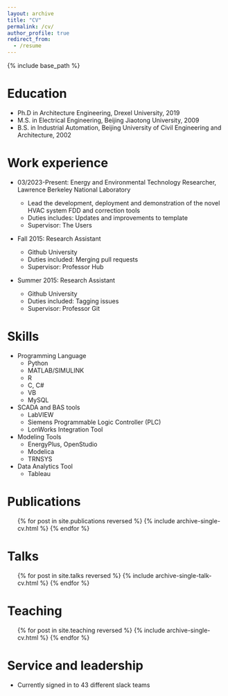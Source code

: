 ```yaml
---
layout: archive
title: "CV"
permalink: /cv/
author_profile: true
redirect_from:
  - /resume
---
```


{% include base_path %}

Education
======
* Ph.D in Architecture Engineering, Drexel University, 2019
* M.S. in Electrical Engineering, Beijing Jiaotong University, 2009
* B.S. in Industrial Automation, Beijing University of Civil Engineering and Architecture, 2002

Work experience
======
* 03/2023-Present: Energy and Environmental Technology Researcher, Lawrence Berkeley National Laboratory
  * Lead the development, deployment and demonstration of the novel HVAC system FDD and correction tools
  * Duties includes: Updates and improvements to template
  * Supervisor: The Users

* Fall 2015: Research Assistant
  * Github University
  * Duties included: Merging pull requests
  * Supervisor: Professor Hub

* Summer 2015: Research Assistant
  * Github University
  * Duties included: Tagging issues
  * Supervisor: Professor Git
  
Skills
======
* Programming Language
  * Python
  * MATLAB/SIMULINK
  * R
  * C, C#
  * VB
  * MySQL
* SCADA and BAS tools
  * LabVIEW
  * Siemens Programmable Logic Controller (PLC)
  * LonWorks Integration Tool
* Modeling Tools
  * EnergyPlus, OpenStudio
  * Modelica
  * TRNSYS
* Data Analytics Tool
  * Tableau

Publications
======
  <ul>{% for post in site.publications reversed %}
    {% include archive-single-cv.html %}
  {% endfor %}</ul>
  
Talks
======
  <ul>{% for post in site.talks reversed %}
    {% include archive-single-talk-cv.html  %}
  {% endfor %}</ul>
  
Teaching
======
  <ul>{% for post in site.teaching reversed %}
    {% include archive-single-cv.html %}
  {% endfor %}</ul>
  
Service and leadership
======
* Currently signed in to 43 different slack teams
